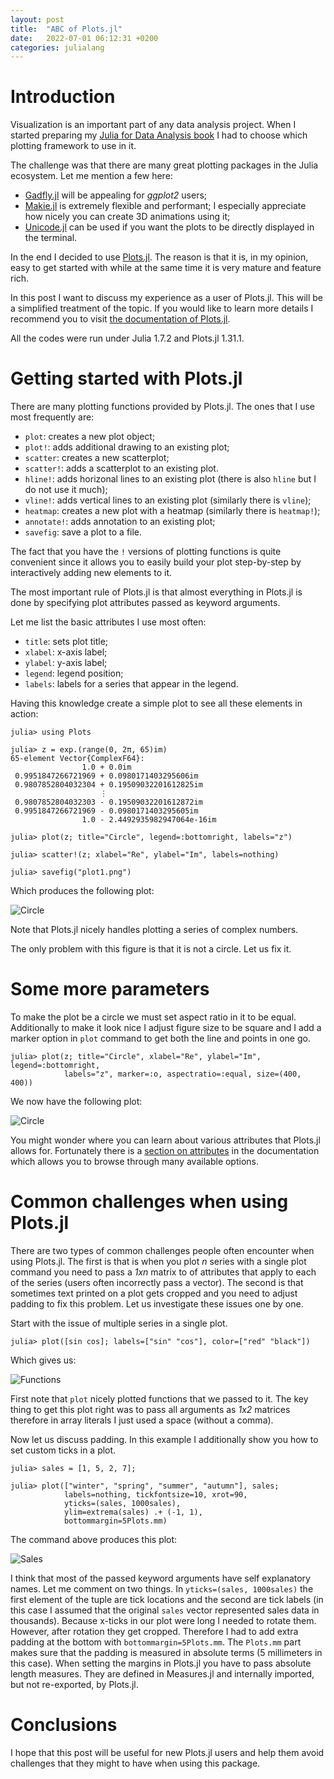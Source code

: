 ```yaml
---
layout: post
title:  "ABC of Plots.jl"
date:   2022-07-01 06:12:31 +0200
categories: julialang
---
```


# Introduction

Visualization is an important part of any data analysis project.
When I started preparing my [Julia for Data Analysis book][jda]
I had to choose which plotting framework to use in it.

The challenge was that there are many great plotting packages in
the Julia ecosystem. Let me mention a few here:
* [Gadfly.jl][gf] will be appealing for *ggplot2* users;
* [Makie.jl][makie] is extremely flexible and performant; I especially
  appreciate how nicely you can create 3D animations using it;
* [Unicode.jl][unicode] can be used if you want the plots to be directly
  displayed in the terminal.

In the end I decided to use [Plots.jl][plots]. The reason is that it is,
in my opinion, easy to get started with while at the same time it is very mature
and feature rich.

In this post I want to discuss my experience as a user of Plots.jl.
This will be a simplified treatment of the topic. If you would like to learn
more details I recommend you to visit [the documentation of Plots.jl][docs].

All the codes were run under Julia 1.7.2 and Plots.jl 1.31.1.

# Getting started with Plots.jl

There are many plotting functions provided by Plots.jl. The ones that
I use most frequently are:
* `plot`: creates a new plot object;
* `plot!`: adds additional drawing to an existing plot;
* `scatter`: creates a new scatterplot;
* `scatter!`: adds a scatterplot to an existing plot.
* `hline!`: adds horizonal lines to an existing plot (there is also `hline` but
  I do not use it much);
* `vline!`: adds vertical lines to an existing plot (similarly there is `vline`);
* `heatmap`: creates a new plot with a heatmap (similarly there is `heatmap!`);
* `annotate!`: adds annotation to an existing plot;
* `savefig`: save a plot to a file.

The fact that you have the `!` versions of plotting functions is quite
convenient since it allows you to easily build your plot step-by-step by
interactively adding new elements to it.

The most important rule of Plots.jl is that almost everything in Plots.jl
is done by specifying plot attributes passed as keyword arguments.

Let me list the basic attributes I use most often:
* `title`: sets plot title;
* `xlabel`: x-axis label;
* `ylabel`: y-axis label;
* `legend`: legend position;
* `labels`: labels for a series that appear in the legend.

Having this knowledge create a simple plot to see all these elements in action:
```
julia> using Plots

julia> z = exp.(range(0, 2π, 65)im)
65-element Vector{ComplexF64}:
                1.0 + 0.0im
 0.9951847266721969 + 0.0980171403295606im
 0.9807852804032304 + 0.19509032201612825im
                    ⋮
 0.9807852804032303 - 0.19509032201612872im
 0.9951847266721969 - 0.0980171403295605im
                1.0 - 2.4492935982947064e-16im

julia> plot(z; title="Circle", legend=:bottomright, labels="z")

julia> scatter!(z; xlabel="Re", ylabel="Im", labels=nothing)

julia> savefig("plot1.png")
```

Which produces the following plot:

![Circle](/assets/2022--07-01-plot1.png)

Note that Plots.jl nicely handles plotting a series of complex numbers.

The only problem with this figure is that it is not a circle. Let us fix it.

# Some more parameters

To make the plot be a circle we must set aspect ratio in it to be equal.
Additionally to make it look nice I adjust figure size to be square and I add
a marker option in `plot` command to get both the line and points in one go.

```
julia> plot(z; title="Circle", xlabel="Re", ylabel="Im", legend=:bottomright,
            labels="z", marker=:o, aspectratio=:equal, size=(400, 400))
```

We now have the following plot:

![Circle](/assets/2022--07-01-plot2.png)

You might wonder where you can learn about various attributes that Plots.jl
allows for. Fortunately there is a [section on attributes][attrs] in the
documentation which allows you to browse through many available options.

# Common challenges when using Plots.jl

There are two types of common challenges people often encounter when using
Plots.jl. The first is that is when you plot *n* series with a single
plot command you need to pass a *1xn* matrix to of attributes that apply to
each of the series (users often incorrectly pass a vector). The second is that
sometimes text printed on a plot gets cropped and you need to adjust padding to
fix this problem. Let us investigate these issues one by one.

Start with the issue of multiple series in a single plot.

```
julia> plot([sin cos]; labels=["sin" "cos"], color=["red" "black"])
```

Which gives us:

![Functions](/assets/2022--07-01-plot3.png)

First note that `plot` nicely plotted functions that we passed to it. The
key thing to get this plot right was to pass all arguments as *1x2* matrices
therefore in array literals I just used a space (without a comma).

Now let us discuss padding. In this example I additionally show you how to
set custom ticks in a plot.

```
julia> sales = [1, 5, 2, 7];

julia> plot(["winter", "spring", "summer", "autumn"], sales;
            labels=nothing, tickfontsize=10, xrot=90,
            yticks=(sales, 1000sales),
            ylim=extrema(sales) .+ (-1, 1),
            bottommargin=5Plots.mm)
```

The command above produces this plot:

![Sales](/assets/2022--07-01-plot4.png)

I think that most of the passed keyword arguments have self explanatory names.
Let me comment on two things. In `yticks=(sales, 1000sales)` the first element
of the tuple are tick locations and the second are tick labels (in this case I
assumed that the original `sales` vector represented sales data in thousands).
Because x-ticks in our plot were long I needed to rotate them. However, after
rotation they get cropped. Therefore I had to add extra padding at the bottom
with `bottommargin=5Plots.mm`. The `Plots.mm` part makes sure that the padding
is measured in absolute terms (5 millimeters in this case). When setting the
margins in Plots.jl you have to pass absolute length measures. They are defined
in Measures.jl and internally imported, but not re-exported, by Plots.jl.

# Conclusions

I hope that this post will be useful for new Plots.jl users and help them
avoid challenges that they might to have when using this package.

[jda]: https://www.manning.com/books/julia-for-data-analysis
[gf]: http://gadflyjl.org/stable/
[makie]: https://makie.juliaplots.org/stable/
[unicode]: https://github.com/JuliaPlots/UnicodePlots.jl
[plots]: https://github.com/JuliaPlots/Plots.jl
[docs]: https://docs.juliaplots.org/stable/
[attrs]: https://docs.juliaplots.org/stable/attributes/
